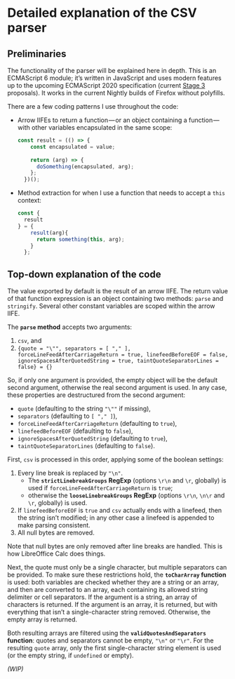 # Detailed explanation of the CSV parser

## Preliminaries

The functionality of the parser will be explained here in depth.
This is an ECMAScript 6 module; it’s written in JavaScript and uses modern features up to the upcoming ECMAScript 2020 specification (current [Stage 3][tc39] proposals).
It works in the current Nightly builds of Firefox without polyfills.

There are a few coding patterns I use throughout the code:

* Arrow IIFEs to return a function — or an object containing a function — with other variables encapsulated in the same scope:

    ```js
    const result = (() => {
        const encapsulated = value;
        
        return (arg) => {
          doSomething(encapsulated, arg);
        };
      })();
    ```

* Method extraction for when I use a function that needs to accept a `this` context:

    ```js
    const {
      result
    } = {
        result(arg){
          return something(this, arg);
        }
      };
    ```

## Top-down explanation of the code

The value exported by default is the result of an arrow IIFE.
The return value of that function expression is an object containing two methods: `parse` and `stringify`.
Several other constant variables are scoped within the arrow IIFE.

The **`parse` method** accepts two arguments:

1. `csv`, and
2. `{quote = "\"", separators = [ "," ], forceLineFeedAfterCarriageReturn = true, linefeedBeforeEOF = false, ignoreSpacesAfterQuotedString = true, taintQuoteSeparatorLines = false} = {}`

So, if only one argument is provided, the empty object will be the default second argument, otherwise the real second argument is used.
In any case, these properties are destructured from the second argument:

* `quote` (defaulting to the string `"\""` if missing),
* `separators` (defaulting to `[ "," ]`),
* `forceLineFeedAfterCarriageReturn` (defaulting to `true`),
* `linefeedBeforeEOF` (defaulting to `false`),
* `ignoreSpacesAfterQuotedString` (defaulting to `true`),
* `taintQuoteSeparatorLines` (defaulting to `false`).

First, `csv` is processed in this order, applying some of the boolean settings:

1. Every line break is replaced by `"\n"`.
   * The **`strictLinebreakGroups` RegExp** (options `\r\n` and `\r`, globally) is used if `forceLineFeedAfterCarriageReturn` is `true`;
   * otherwise the **`looseLinebreakGroups` RegExp** (options `\r\n`, `\n\r` and `\r`, globally) is used.
2. If `linefeedBeforeEOF` is `true` and `csv` actually ends with a linefeed, then the string isn’t modified; in any other case a linefeed is appended to make parsing consistent.
3. All null bytes are removed.

Note that null bytes are only removed after line breaks are handled.
This is how LibreOffice Calc does things.

Next, the quote must only be a single character, but multiple separators can be provided.
To make sure these restrictions hold, the **`toCharArray` function** is used: both variables are checked whether they are a string or an array, and then are converted to an array, each containing its allowed string delimiter or cell separators.
If the argument is a string, an array of characters is returned.
If the argument is an array, it is returned, but with everything that isn’t a single-character string removed.
Otherwise, the empty array is returned.

Both resulting arrays are filtered using the **`validQuotesAndSeparators` function**: quotes and separators cannot be empty, `"\n"` or `"\r"`.
For the resulting `quote` array, only the first single-character string element is used (or the empty string, if `undefined` or empty).

_(WIP)_


  [tc39]: https://github.com/tc39/proposals
